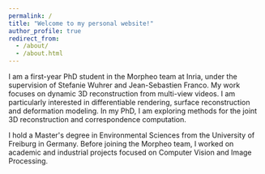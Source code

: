 ```yaml
---
permalink: /
title: "Welcome to my personal website!"
author_profile: true
redirect_from: 
  - /about/
  - /about.html
---
```



I am a first-year PhD student in the Morpheo team at Inria, under the supervision of Stefanie Wuhrer and Jean-Sebastien Franco. My work focuses on dynamic 3D reconstruction from multi-view videos. I am particularly interested in differentiable rendering, surface reconstruction and deformation modeling. In my PhD, I am exploring methods for the joint 3D reconstruction and correspondence computation.

I hold a Master's degree in Environmental Sciences from the University of Freiburg in Germany. Before joining the Morpheo team, I worked on academic and industrial projects focused on Computer Vision and Image Processing.
